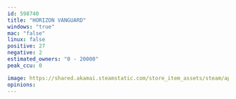 ```yaml
---
id: 598740
title: "HORIZON VANGUARD"
windows: "true"
mac: "false"
linux: false
positive: 27
negative: 2
estimated_owners: "0 - 20000"
peak_ccu: 0

image: https://shared.akamai.steamstatic.com/store_item_assets/steam/apps/598740/header.jpg?t=1637888554
opinions:
---
```


